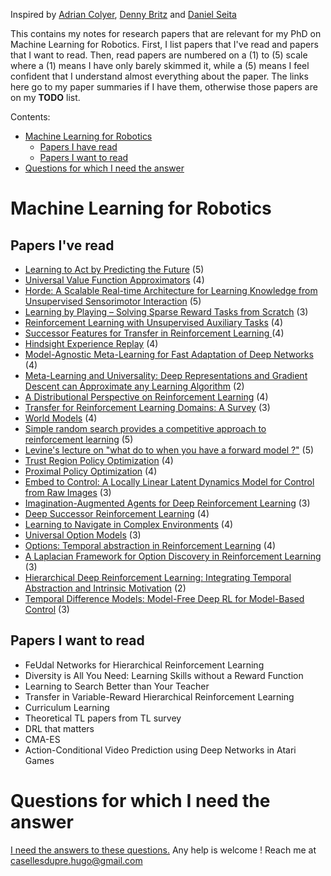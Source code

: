 Inspired by [Adrian Colyer][1], [Denny Britz][2] and [Daniel Seita][3] 

This contains my notes for research papers that are relevant for my PhD on Machine Learning for Robotics. First, I list papers that I've read and papers that I want to read. Then, read papers are numbered on a (1) to (5) scale where a (1) means I have only barely skimmed it, while a (5) means I feel
confident that I understand almost everything about the paper. The links
here go to my paper summaries if I have them, otherwise those papers are on my
**TODO** list.

Contents:

- [Machine Learning for Robotics](#machine-learning-for-robotics)
    - [Papers I have read](#papers-i-have-read)
    - [Papers I want to read](#papers-i-want-to-read)
- [Questions for which I need the answer](#questions-for-which-i-need-the-answer)

# Machine Learning for Robotics

## Papers I've read

- [Learning to Act by Predicting the Future](https://github.com/Caselles/paper_notes/blob/master/read_papers/learning_to_act_by_predicting_the_future.md) (5)
- [Universal Value Function Approximators](https://github.com/Caselles/paper_notes/blob/master/read_papers/universal_value_function_approximators.md) (4)
- [Horde: A Scalable Real-time Architecture for Learning Knowledge from Unsupervised Sensorimotor Interaction](https://github.com/Caselles/paper_notes/blob/master/read_papers/horde_a_scalable_real_time.md) (5)
- [Learning by Playing – Solving Sparse Reward Tasks from Scratch](https://github.com/Caselles/paper_notes/blob/master/read_papers/learning_by_playing_solving_sparse_reward_tasks_from_scratch.md) (3)
- [Reinforcement Learning with Unsupervised Auxiliary Tasks](https://github.com/Caselles/paper_notes/blob/master/read_papers/reinforcement_learning_with_unsupervised_auxiliary_tasks.md) (4)
- [Successor Features for Transfer in Reinforcement Learning
](https://github.com/Caselles/paper_notes/blob/master/read_papers/successor_features_for_transfer_in_reinforcemen_learning.md) (4)
- [Hindsight Experience Replay](https://github.com/Caselles/paper_notes/blob/master/read_papers/hindsight_experience_replay.md) (4)
- [Model-Agnostic Meta-Learning for Fast Adaptation of Deep Networks](https://github.com/Caselles/paper_notes/blob/master/read_papers/model_agnostic_meta_learning_for_fast_adaptation_of_deep_networks.md) (4)
- [Meta-Learning and Universality: Deep Representations and Gradient Descent can Approximate any Learning Algorithm](https://github.com/Caselles/paper_notes/blob/master/read_papers/meta_learning_and_universality_deep_representations_and_gradient_descent_can_approximate_any_learning_algorithm.md) (2)
- [A Distributional Perspective on Reinforcement Learning](https://github.com/Caselles/paper_notes/blob/master/read_papers/a_distributional_perspective_on_reinforcement_learning.md) (4)
- [Transfer for Reinforcement Learning Domains: A Survey](https://github.com/Caselles/paper_notes/blob/master/read_papers/transfer_for_reinforcement_learning_domains_a_survey.md) (3)
- [World Models](https://github.com/Caselles/paper_notes/blob/master/read_papers/world_models.md) (4)
- [Simple random search provides a competitive approach to reinforcement learning](https://github.com/Caselles/paper_notes/blob/master/read_papers/simple_random_search_provides_a_competitive_approach%20to_reinforcement_learning.md) (5)
- [Levine's lecture on "what do to when you have a forward model ?"](https://github.com/Caselles/paper_notes/blob/master/read_papers/levine_lecture_what_to_do_when_you_have_a_forward_model.md) (5)
- [Trust Region Policy Optimization](https://github.com/Caselles/paper_notes/blob/master/read_papers/trust_region_policy_optimization.md) (4)
- [Proximal Policy Optimization](https://github.com/Caselles/paper_notes/blob/master/read_papers/proximal_policy_optimization.md) (4)
- [Embed to Control: A Locally Linear Latent Dynamics Model for Control from Raw Images](https://github.com/Caselles/paper_notes/blob/master/read_papers/embed_to_control.md) (3)
- [Imagination-Augmented Agents for Deep Reinforcement Learning](https://github.com/Caselles/paper_notes/blob/master/read_papers/imagination_augmented_agents_for_deep_reinforcement_learning.md) (3)
- [Deep Successor Reinforcement Learning](https://github.com/Caselles/paper_notes/blob/master/read_papers/deep_successor_reinforcement_learning.md) (4)
- [Learning to Navigate in Complex Environments](https://github.com/Caselles/paper_notes/blob/master/read_papers/learning_to_navigate_in_complex_environments.md) (4)
- [Universal Option Models](https://github.com/Caselles/paper_notes/blob/master/read_papers/universal_options_model.md) (3)
- [Options: Temporal abstraction in Reinforcement Learning](https://github.com/Caselles/paper_notes/blob/master/read_papers/options_precup.md) (4)
- [A Laplacian Framework for Option Discovery in Reinforcement Learning](https://github.com/Caselles/paper_notes/blob/master/read_papers/a_laplacian_framework_for_option_discovery_in_reinforcement_learning.md) (3) 
- [Hierarchical Deep Reinforcement Learning: Integrating Temporal Abstraction and Intrinsic Motivation](https://github.com/Caselles/paper_notes/blob/master/read_papers/hierarchical_deep_reinforcement_learning_integrating_temporal_abstraction_and_intrinsic_motivation.md) (2) 
- [Temporal Difference Models: Model-Free Deep RL for Model-Based Control](https://github.com/Caselles/paper_notes/blob/master/read_papers/temporal_difference_models_model_free_deep_rl_for_model_based_control.md) (3)


## Papers I want to read

- FeUdal Networks for Hierarchical Reinforcement Learning
- Diversity is All You Need: Learning Skills without a Reward Function
- Learning to Search Better than Your Teacher
- Transfer in Variable-Reward Hierarchical Reinforcement Learning
- Curriculum Learning
- Theoretical TL papers from TL survey
- DRL that matters
- CMA-ES
- Action-Conditional Video Prediction using Deep Networks in Atari Games

# Questions for which I need the answer

[I need the answers to these questions.](https://github.com/Caselles/paper_notes/blob/master/read_papers/questions_unanswered.md) Any help is welcome ! Reach me at casellesdupre.hugo@gmail.com

[1]:https://blog.acolyer.org/about/
[2]:https://github.com/dennybritz/deeplearning-papernotes
[3]:https://github.com/DanielTakeshi/Paper_Notes#2018-rlil-papers

